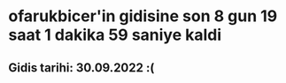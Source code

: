 # ofarukbicer'in gidisine son 8 gun 19 saat 1 dakika 59 saniye kaldi

## Gidis tarihi: 30.09.2022 :(